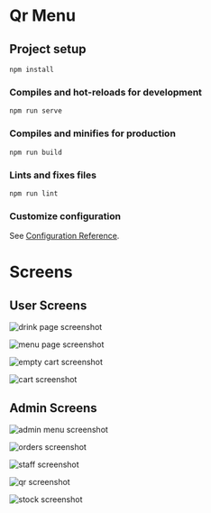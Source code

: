 # Qr Menu

## Project setup
```
npm install
```

### Compiles and hot-reloads for development
```
npm run serve
```

### Compiles and minifies for production
```
npm run build
```

### Lints and fixes files
```
npm run lint
```

### Customize configuration
See [Configuration Reference](https://cli.vuejs.org/config/).

# Screens

## User Screens

![drink page screenshot](https://raw.githubusercontent.com/cvngur/Qr-Web-Frontend/master/images/drink.jpg)

![menu page screenshot](https://raw.githubusercontent.com/cvngur/Qr-Web-Frontend/master/images/menu.jpg)

![empty cart screenshot](https://raw.githubusercontent.com/cvngur/Qr-Web-Frontend/master/images/empty_card.jpg)

![cart screenshot](https://raw.githubusercontent.com/cvngur/Qr-Web-Frontend/master/images/cart)

## Admin Screens

![admin menu screenshot](https://raw.githubusercontent.com/cvngur/Qr-Web-Frontend/master/images/admin_menu.jpg)

![orders screenshot](https://raw.githubusercontent.com/cvngur/Qr-Web-Frontend/master/images/orders.jpg)

![staff screenshot](https://raw.githubusercontent.com/cvngur/Qr-Web-Frontend/master/images/staff.jpg)

![qr screenshot](https://raw.githubusercontent.com/cvngur/Qr-Web-Frontend/master/images/qr.jpg)

![stock screenshot](https://raw.githubusercontent.com/cvngur/Qr-Web-Frontend/master/images/stock.jpg)